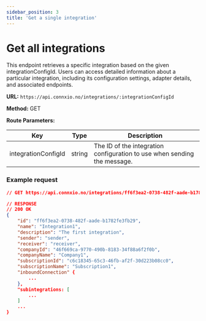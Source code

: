 ```yaml
---
sidebar_position: 3
title: 'Get a single integration'
---
```


# Get all integrations

This endpoint retrieves a specific integration based on the given integrationConfigId. Users can access detailed information about a particular integration, including its configuration settings, adapter details, and associated endpoints.

**URL:** `https://api.connxio.no/integrations/:integrationConfigId`

**Method:** <span class="method get">GET</span>

**Route Parameters:**

| Key        | Type   | Description |
| ---------- | ------ | ----------- |
| integrationConfigId | string | The ID of the integration configuration to use when sending the message. |

### **Example request**

```json
// GET https://api.connxio.no/integrations/ff6f3ea2-0738-482f-aade-b1782fe3fb29

// RESPONSE
// 200 OK
{
    "id": "ff6f3ea2-0738-482f-aade-b1782fe3fb29",
    "name": "Integration1",
    "description": "The first integration",
    "sender": "sender",
    "receiver": "receiver",
    "companyId": "46f669ca-9770-490b-8183-34f88a6f2f0b",
    "companyName": "Company1",
    "subscriptionId": "c6c18345-65c3-46fb-af2f-30d223b08cc0",
    "subscriptionName": "Subscription1",
    "inboundConnection" {
        ...
    },
    "subintegrations: [
        ...
    ]
    ...
}

```